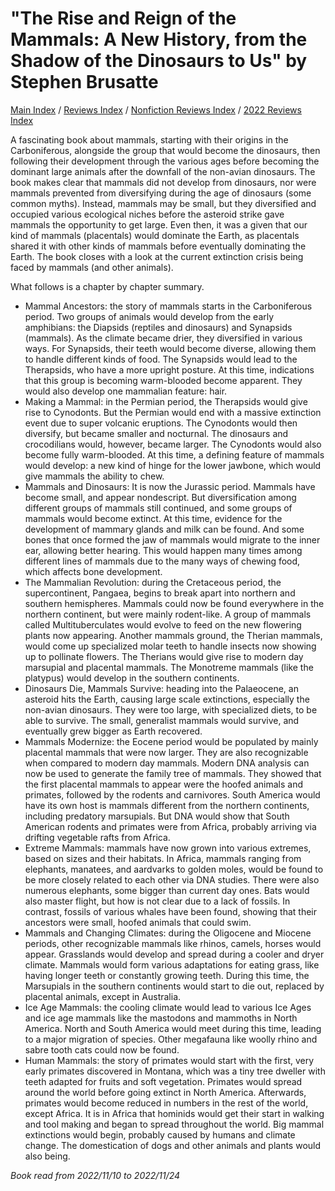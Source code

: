 # "The Rise and Reign of the Mammals: A New History, from the Shadow of the Dinosaurs to Us" by Stephen Brusatte

[Main Index](../../../README.md) / [Reviews Index](../../README.md) / [Nonfiction Reviews Index](../README.md) / [2022 Reviews Index](README.md)

A fascinating book about mammals, starting with their origins in the Carboniferous, alongside the group that would become the dinosaurs, then following their development through the various ages before becoming the dominant large animals after the downfall of the non-avian dinosaurs. The book makes clear that mammals did not develop from dinosaurs, nor were mammals prevented from diversifying during the age of dinosaurs (some common myths). Instead, mammals may be small, but they diversified and occupied various ecological niches before the asteroid strike gave mammals the opportunity to get large. Even then, it was a given that our kind of mammals (placentals) would dominate the Earth, as placentals shared it with other kinds of mammals before eventually dominating the Earth. The book closes with a look at the current extinction crisis being faced by mammals (and other animals).

What follows is a chapter by chapter summary.
- Mammal Ancestors: the story of mammals starts in the Carboniferous period. Two groups of animals would develop from the early amphibians: the Diapsids (reptiles and dinosaurs) and Synapsids (mammals). As the climate became drier, they diversified in various ways. For Synapsids, their teeth would become diverse, allowing them to handle different kinds of food. The Synapsids would lead to the Therapsids, who have a more upright posture. At this time, indications that this group is becoming warm-blooded become apparent. They would also develop one mammalian feature: hair.
- Making a Mammal: in the Permian period, the Therapsids would give rise to Cynodonts. But the Permian would end with a massive extinction event due to super volcanic eruptions. The Cynodonts would then diversify, but became smaller and nocturnal. The dinosaurs and crocodilians would, however, became larger. The Cynodonts would also become fully warm-blooded. At this time, a defining feature of mammals would develop: a new kind of hinge for the lower jawbone, which would give mammals the ability to chew.
- Mammals and Dinosaurs: It is now the Jurassic period. Mammals have become small, and appear nondescript. But diversification among different groups of mammals still continued, and some groups of mammals would become extinct. At this time, evidence for the development of mammary glands and milk can be found. And some bones that once formed the jaw of mammals would migrate to the inner ear, allowing better hearing. This would happen many times among different lines of mammals due to the many ways of chewing food, which affects bone development.
- The Mammalian Revolution: during the Cretaceous period, the supercontinent, Pangaea, begins to break apart into northern and southern hemispheres. Mammals could now be found everywhere in the northern continent, but were mainly rodent-like. A group of mammals called Multituberculates would evolve to feed on the new flowering plants now appearing. Another mammals ground, the Therian mammals, would come up specialized molar teeth to handle insects now showing up to pollinate flowers. The Therians would give rise to modern day marsupial and placental mammals. The Monotreme mammals (like the platypus) would develop in the southern continents.
- Dinosaurs Die, Mammals Survive: heading into the Palaeocene, an asteroid hits the Earth, causing large scale extinctions, especially the non-avian dinosaurs. They were too large, with specialized diets, to be able to survive. The small, generalist mammals would survive, and eventually grew bigger as Earth recovered.
- Mammals Modernize: the Eocene period would be populated by mainly placental mammals that were now larger. They are also recognizable when compared to modern day mammals. Modern DNA analysis can now be used to generate the family tree of mammals. They showed that the first placental mammals to appear were the hoofed animals and primates, followed by the rodents and carnivores. South America would have its own host is mammals different from the northern continents, including predatory marsupials. But DNA would show that South American rodents and primates were from Africa, probably arriving via drifting vegetable rafts from Africa.
- Extreme Mammals: mammals have now grown into various extremes, based on sizes and their habitats. In Africa, mammals ranging from elephants, manatees, and aardvarks to golden moles, would be found to be more closely related to each other via DNA studies. There were also numerous elephants, some bigger than current day ones. Bats would also master flight, but how is not clear due to a lack of fossils. In contrast, fossils of various whales have been found, showing that their ancestors were small, hoofed animals that could swim.
- Mammals and Changing Climates: during the Oligocene and Miocene periods, other recognizable mammals like rhinos, camels, horses would appear. Grasslands would develop and spread during a cooler and dryer climate. Mammals would form various adaptations for eating grass, like having longer teeth or constantly growing teeth. During this time, the Marsupials in the southern continents would start to die out, replaced by placental animals, except in Australia.
- Ice Age Mammals: the cooling climate would lead to various Ice Ages and ice age mammals like the mastodons and mammoths in North America. North and South America would meet during this time, leading to a major migration of species. Other megafauna like woolly rhino and sabre tooth cats could now be found.
- Human Mammals: the story of primates would start with the first, very early primates discovered in Montana, which was a tiny tree dweller with teeth adapted for fruits and soft vegetation. Primates would spread around the world before going extinct in North America. Afterwards, primates would become reduced in numbers in the rest of the world, except Africa. It is in Africa that hominids would get their start in walking and tool making and began to spread throughout the world. Big mammal extinctions would begin, probably caused by humans and climate change. The domestication of dogs and other animals and plants would also being. 

*Book read from 2022/11/10 to 2022/11/24*
